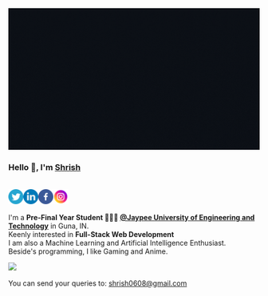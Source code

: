 <img src="https://github.com/shrish-sharma-git/shrish-sharma-git/blob/master/assets/header_git.gif" alt="Shrish Sharma Hero Image">

### Hello 👋, I'm [Shrish](https://shrish-sharma-git.github.io/My-Portfolio/) 

<br/>
<a href="https://twitter.com/shrish_sharma_">
  <img align="left" alt="Shrish's Twitter | Twitter" width="30px" src="assets/logos/twitter.png" />
</a>
<a href="https://www.linkedin.com/in/shrish-sharma">
  <img align="left" alt="Shrish's LinkdeIN" width="30px" src="assets/logos/linkedin.png" />
</a>
<a href="https://www.facebook.com/shrish0608">
  <img align="left" alt="Shrish's Facebook" width="30px" src="assets/logos/facebook.png" />
</a>
<a href="https://www.instagram.com/shrish_sharma_/">
  <img align="left" alt="Shrish's Instagram" width="30px" src="assets/logos/instagram.png" />
</a><br /> <br />

I'm a **Pre-Final Year Student 👨🏽‍💼 [@Jaypee University of Engineering and Technology](https://www.juet.ac.in)** in Guna, IN. <br />
Keenly interested in **Full-Stack Web Development** <br />
I am also a Machine Learning and Artificial Intelligence Enthusiast. <br />
Beside's programming, I like Gaming and Anime. <br />

![](https://komarev.com/ghpvc/?username=shrish-sharma-git)

<!-- [![Shrish's github stats](https://github-readme-stats.vercel.app/api?username=shrish-sharma-git&count_private=true&theme=github_dark&show_icons=true)
](url) -->
You can send your queries to: <shrish0608@gmail.com> <br/>
